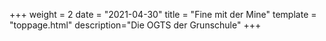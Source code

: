 +++
weight = 2
date = "2021-04-30"
title = "Fine mit der Mine"
template = "toppage.html"
description="Die OGTS der Grunschule"
+++